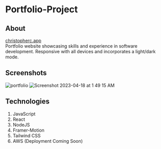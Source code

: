 # Portfolio-Project

## About
[christopherc.app](https://www.christopherc.app/) <br />
Portfolio website showcasing skills and experience in software development. Responsive with all devices and incorporates a light/dark mode.

## Screenshots
![portfolio](https://user-images.githubusercontent.com/115055374/232716402-19e86438-4676-490f-90c6-46102122ca8c.jpeg)
![Screenshot 2023-04-18 at 1 49 15 AM](https://user-images.githubusercontent.com/115055374/232727947-eda98872-ae06-4974-9f50-2ae149668e60.jpg)

## Technologies

1. JavaScript
2. React
3. NodeJS
4. Framer-Motion
5. Tailwind CSS
6. AWS (Deployment Coming Soon)

